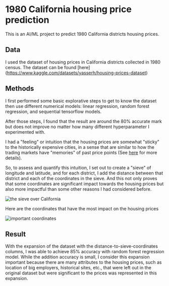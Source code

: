 # 1980 California housing price prediction 

This is an AI/ML project to predict 1980 California districts housing prices.

## Data

I used the dataset of housing prices in California districts collected in 1980 census. The dataset can be found [here] (https://www.kaggle.com/datasets/yasserh/housing-prices-dataset)

## Methods

I first performed some basic explorative steps to get to know the dataset then use different numerical models: linear regression, random forest regression, and sequential tensorflow models.

After those steps, I found that the result are around the 80% accurate mark but does not improve no matter how many different hyperparameter I experimented with.

I had a "feeling" or intuition that the housing prices are somewhat "sticky" to the historically expensive cities, in a sense that are similar to how the trading markets have "memories" of past price points (See [here](https://www.investopedia.com/terms/m/memory-of-price-strategy.asp) for more details).

So, to assess and quantify this intuition, I set out to create a "sieve" of longitude and latitude, and for each district, I add the distance between that district and each of the coordinates in the sieve. And this not only proves that some coordinates are significant impact towards the housing prices but also more impactful than some other reasons I had considered before.

![the sieve over California](https://github.com/Tom-from-6520/california-housing/assets/24250422/c6cbd0ed-b487-4307-be31-cd0814996b33)


Here are the coordinates that have the most impact on the housing prices

![important coordinates](https://github.com/Tom-from-6520/california-housing/assets/24250422/88ed0d56-5a4c-4850-8cb8-8efaefaf6bc4)

## Result

With the expansion of the dataset with the distance-to-sieve-coordinates columns, I was able to achieve 85% accuracy with random forest regression model. While the addition accuracy is small, I consider this expansion important because there are many attributes to the housing prices, such as location of big employers, historical sites, etc., that were left out in the original dataset but were significant to the prices was represented in this expansion.
